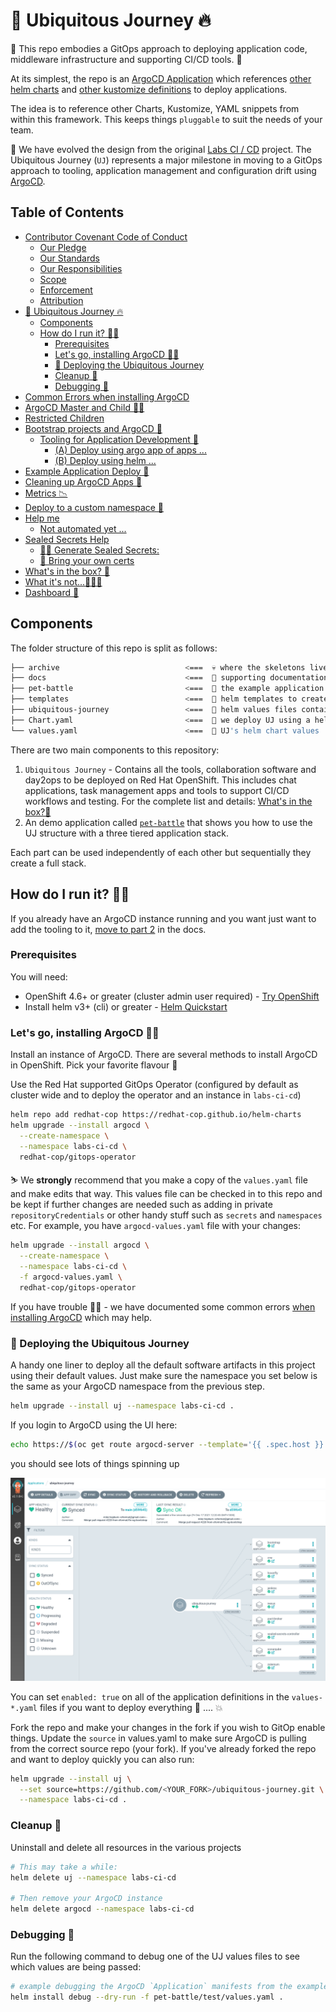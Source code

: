 # 🦄 Ubiquitous Journey 🔥

🧰 This repo embodies a GitOps approach to deploying application code, middleware infrastructure and supporting CI/CD tools. 🧰

At its simplest, the repo is an [ArgoCD Application](https://argo-cd.readthedocs.io/en/stable/core_concepts/) which references [other helm charts](https://github.com/redhat-cop/helm-charts.git) and [other kustomize definitions](https://github.com/rht-labs/refactored-adventure) to deploy applications.

The idea is to reference other Charts, Kustomize, YAML snippets from within this framework. This keeps things `pluggable` to suit the needs of your team.

🎨 We have evolved the design from the original [Labs CI / CD](https://github.com/rht-labs/labs-ci-cd.git) project. The  Ubiquitous Journey (`UJ`) represents a major milestone in moving to a GitOps approach to tooling, application management and configuration drift using [ArgoCD](https://argoproj.github.io/argo-cd/).

## Table of Contents

- [Contributor Covenant Code of Conduct](./code-of-conduct.html#contributor-covenant-code-of-conduct)
  * [Our Pledge](./code-of-conduct.html#our-pledge)
  * [Our Standards](./code-of-conduct.html#our-standards)
  * [Our Responsibilities](./code-of-conduct.html#our-responsibilities)
  * [Scope](./code-of-conduct.html#scope)
  * [Enforcement](./code-of-conduct.html#enforcement)
  * [Attribution](./code-of-conduct.html#attribution)
- [🦄 Ubiquitous Journey 🔥](./index.html#%F0%9F%A6%84-ubiquitous-journey-%F0%9F%94%A5)
  * [Components](./index.html#components)
  * [How do I run it? 🏃‍♀️](./index.html#how-do-i-run-it-%F0%9F%8F%83%E2%80%8D%E2%99%80%EF%B8%8F)
    + [Prerequisites](./index.html#prerequisites)
    + [Let's go, installing ArgoCD 🏃🏻](./index.html#lets-go-installing-argocd-%F0%9F%8F%83%F0%9F%8F%BB)
    + [🤠 Deploying the Ubiquitous Journey](./index.html#%F0%9F%A4%A0-deploying-the-ubiquitous-journey)
    + [Cleanup 🧤](./index.html#cleanup-)
    + [Debugging 🤺](./index.html#debugging-)
- [Common Errors when installing ArgoCD](./docs%2Fargocd-install.html#common-errors-when-installing-argocd)
- [ArgoCD Master and Child 👩‍👦](./docs%2Fargocd-master-child.html#argocd-master-and-child-%F0%9F%91%A9%E2%80%8D%F0%9F%91%A6)
- [Restricted Children](./docs%2Fargocd-master-child.html#restricted-children)
- [Bootstrap projects and ArgoCD 🍻](./docs%2Fbootstrap-argocd.html#bootstrap-projects-and-argocd-%F0%9F%8D%BB)
  * [Tooling for Application Development 🦅](./docs%2Fbootstrap-argocd.html#tooling-for-application-development-%F0%9F%A6%85)
      - [(A) Deploy using argo app of apps ...](./docs%2Fbootstrap-argocd.html#a-deploy-using-argo-app-of-apps-)
      - [(B) Deploy using helm ...](./docs%2Fbootstrap-argocd.html#b-deploy-using-helm-)
- [Example Application Deploy 🌮](./docs%2Fbootstrap-argocd.html#example-application-deploy-%F0%9F%8C%AE)
- [Cleaning up ArgoCD Apps 🧹](./docs%2Fbootstrap-argocd.html#cleaning-up-argocd-apps-%F0%9F%A7%B9)
- [Metrics 📉](./docs%2Fbootstrap-argocd.html#metrics-%F0%9F%93%89)
- [Deploy to a custom namespace 🦴](./docs%2Fdeploy-custom-namespace.html#deploy-to-a-custom-namespace-%F0%9F%A6%B4)
- [Help me](./docs%2Fhelp.html#help-me)
  * [Not automated yet ...](./docs%2Fhelp.html#not-automated-yet-)
- [Sealed Secrets Help](./docs%2Fsealed-secrets.html#sealed-secrets-help)
  * [🕵️‍♀️ Generate Sealed Secrets:](./docs%2Fsealed-secrets.html#%F0%9F%95%B5%EF%B8%8F%E2%80%8D%E2%99%80%EF%B8%8F-generate-sealed-secrets)
  * [📝 Bring your own certs](./docs%2Fsealed-secrets.html#%F0%9F%93%9D-bring-your-own-certs)
- [What's in the box? 👨](./docs%2Fwhats-in-the-box.html#whats-in-the-box-%F0%9F%91%A8)
- [What it's not...🤷🏻‍♀️](./docs%2Fwhats-in-the-box.html#what-its-not%F0%9F%A4%B7%F0%9F%8F%BB%E2%80%8D%E2%99%80%EF%B8%8F)
- [Dashboard 📃](./docs%2Fwhats-in-the-box.html#dashboard-%F0%9F%93%83)

## Components

The folder structure of this repo is split as follows:

```bash
├── archive                            <===  💀 where the skeletons live. archived material.
├── docs                               <===  📖 supporting documentation for UJ.
├── pet-battle                         <===  📖 the example application `pet-battle`
├── templates                          <===  📖 helm templates to create ArgoCD Applications and Projects for UJ
├── ubiquitous-journey                 <===  📖 helm values files containing applications we wish to deploy
├── Chart.yaml                         <===  📖 we deploy UJ using a helm chart
└── values.yaml                        <===  📖 UJ's helm chart values
```

There are two main components to this repository:

1. `Ubiquitous Journey` - Contains all the tools, collaboration software and day2ops to be deployed on Red Hat OpenShift. This includes chat applications, task management apps and tools to support CI/CD workflows and testing. For the complete list and details: [What's in the box?👨](docs/whats-in-the-box.md)
2. An demo application called [`pet-battle`](https://github.com/petbattle) that shows you how to use the UJ structure with a three tiered application stack.

Each part can be used independently of each other but sequentially they create a full stack.

## How do I run it? 🏃‍♀️

If you already have an ArgoCD instance running and you want just want to add the tooling to it, [move to part 2](docs/bootstrap-argocd.md#tooling-for-application-development-🦅) in the docs.

### Prerequisites

You will need:

- OpenShift 4.6+ or greater (cluster admin user required) - [Try OpenShift](https://try.openshift.com)
- Install helm v3+ (cli) or greater - [Helm Quickstart](https://helm.sh/docs/intro/quickstart)

### Let's go, installing ArgoCD 🏃🏻

Install an instance of ArgoCD. There are several methods to install ArgoCD in OpenShift. Pick your favorite flavour 🍦

Use the Red Hat supported GitOps Operator (configured by default as cluster wide and to deploy the operator and an instance in `labs-ci-cd`)

```bash
helm repo add redhat-cop https://redhat-cop.github.io/helm-charts
helm upgrade --install argocd \
  --create-namespace \
  --namespace labs-ci-cd \
  redhat-cop/gitops-operator
```

⛷️ We **strongly** recommend that you make a copy of the `values.yaml` file and make edits that way. This values file can be checked in to this repo and be kept if further changes are needed such as adding in private `repositoryCredentials` or other handy stuff such as `secrets` and `namespaces` etc. For example, you have `argocd-values.yaml` file with your changes:

```bash
helm upgrade --install argocd \
  --create-namespace \
  --namespace labs-ci-cd \
  -f argocd-values.yaml \
  redhat-cop/gitops-operator
```

If you have trouble 😵‍💫 - we have documented some common errors [when installing ArgoCD](docs/argocd-install.md) which may help.

### 🤠 Deploying the Ubiquitous Journey

A handy one liner to deploy all the default software artifacts in this project using their default values. Just make sure the namespace you set below is the same as your ArgoCD namespace from the previous step.

```bash
helm upgrade --install uj --namespace labs-ci-cd .
```

If you login to ArgoCD using the UI here:

```bash
echo https://$(oc get route argocd-server --template='{{ .spec.host }}' -n labs-ci-cd)
```

you should see lots of things spinning up

![argocd-ui](docs/images/argocd-uj.png)

You can set `enabled: true` on all of the application definitions in the `values-*.yaml` files if you want to deploy everything 🧨 .... 💥

Fork the repo and make your changes in the fork if you wish to GitOp enable things. Update the `source` in values.yaml to make sure ArgoCD is pulling from the correct source repo (your fork). If you've already forked the repo and want to deploy quickly you can also run:

```bash
helm upgrade --install uj \
  --set source=https://github.com/<YOUR_FORK>/ubiquitous-journey.git \
  --namespace labs-ci-cd .
```

### Cleanup 🧤

Uninstall and delete all resources in the various projects
```bash
# This may take a while:
helm delete uj --namespace labs-ci-cd

# Then remove your ArgoCD instance
helm delete argocd --namespace labs-ci-cd
```

### Debugging 🤺

Run the following command to debug one of the UJ values files to see which values are being passed:

```bash
# example debugging the ArgoCD `Application` manifests from the example deployment 
helm install debug --dry-run -f pet-battle/test/values.yaml . 
```
